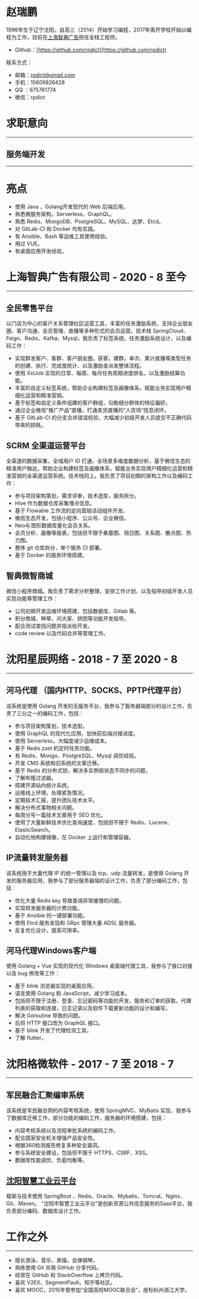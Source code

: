 # 赵瑞鹏

1996年生于辽宁沈阳，自高三（2014）开始学习编程，2017年离开学校开始以编程为工作，目前在[上海智典广告](http://www.win-code.com/)担任全栈工程师。

* Github：[https://github.com/rpdict](https://github.com/rpdict)

联系方式：

* 邮箱：[rpdict@gmail.com](mailto:rpdict@gmail.com)
* 手机：15609826428
* QQ ：675761774
* 微信：rpdict

# 求职意向

* * *

## 服务端开发

* * *

# 亮点

* 使用 Java ，Golang开发现代的 Web 后端应用。
* 熟悉微服务架构，Serverless，GraphQL。
* 熟悉 Redis、MongoDB、PostgreSQL、MySQL、达梦、Etcd。
* 对 GitLab-CI 和 Docker 均有实践。
* 有 Ansible、Bash 等运维工具使用经验。
* 用过 VUE。
* 有桌面应用开发经验。

# 上海智典广告有限公司 - 2020 - 8 至今

* * *

## 全民零售平台

以门店为中心的客户关系管理社区运营工具，丰富的任务激励系统，支持企业朋友圈、客户沟通、会员管理、直播等多种形式的会员运营。技术栈 SpringCloud、Feign、Redis、Kafka、Mysql，我负责了标签系统、任务激励系统设计，以及编码工作：

* 实现群发客户、客群、客户朋友圈，获客，建群，单次、累计直播等类型任务的创建、执行、完成度统计、以及激励金派发整体流程。
* 使用 XxlJob 实现的日常、每周、每月任务周期进度排名，以及激励结算功能。
* 丰富的自定义标签系统，帮助企业构建标签及画像体系，赋能业务实现用户精细化运营和精准营销。
* 基于标签和自定义条件组建的客户群组，勾勒细分群体的特征偏好。
* 通过企业微信“推广产品”直播，打通卖货直播的“人货场”信息闭环。
* 基于 GitLab-CI 的分支合并错误校验，大幅减少初级开发人员提交不正确代码带来的损耗。

## SCRM 全渠道运营平台

全渠道的数据采集，全域用户 ID 打通，全场景多维度数据分析，基于微信生态的精准用户触达，帮助企业构建标签及画像体系，赋能业务实现用户精细化运营和精准营销的全渠道运营系统。技术栈同上。我负责了项目初期的架构工作以及编码工作：

* 参与项目架构策划，需求评审，技术选型，服务拆分。
* Hive 作为数据仓库采集埋点信息。
* 基于 Flowable 工作流的定向营销活动组件开发。
* 微信生态开发，包括小程序、公众号、企业微信。
* Neo4j 图形数据库量化会员关系。
* 会员分析、画像等报表，包括但不限于桑基图、旭日图、关系图、散点图、热力图。
* 整体 git 仓库拆分，单个服务 CI 部署。
* 基于 Docker 的服务环境搭建。

## 智典微智商城

微信小程序商城。我负责了需求分析整理，安排工作计划，以及指导初级开发人员实现功能等管理工作：

* 公司初期开发运维环境搭建，包括数据库、Gitlab 等。
* 积分商城、种草、问大家、拼团等功能开发指导。
* 配合测试查找问题并指派给开发。
* code review 以及代码合并等管理工作。

# 沈阳星辰网络 - 2018 - 7 至 2020 - 8

* * *

## 河马代理 （国内HTTP、SOCKS、PPTP代理平台）

该系统是使用 Golang 开发的无服务平台，我参与了服务器端部分的设计工作，负责了三分之一的编码工作，包括：

* 参与项目架构策划，技术选型。
* 使用 GraphQL 的现代化应用，加快前后端对接进度。
* 使用 Serverless，大幅度减少运维成本。
* 基于 Redis zset 的定时任务功能。
* 有 Redis、Mongo、PostgreSQL、Mysql 调优经验。
* 开发 CMS 系统和旧系统的文章迁移。
* 基于 Redis 的分布式锁，解决多实例锁状态不同步的问题。
* 了解布隆过滤器。
* 搭建开源站内统计系统。
* 运维线上环境，处理紧急情况。
* 定期技术汇报，提升团队技术水平。
* 解决分布式事物相关问题。
* 每周分写一篇技术文章用于 SEO 优化。
* 使用了大量新鲜技术优化查询速度，包括但不限于 Redis、Lucene、ElasticSearch。
* 自动化地构建镜像，在 Docker 上运行和管理容器。

## IP流量转发服务器

该系统用于大量代理 IP 的统一管理以及 tcp、udp 流量转发，是使用 Golang 开发的服务器应用，我参与了部分服务器端的设计工作，负责了部分编码工作，包括：

* 优化大量 Redis key 导致查询异常缓慢的问题。
* 实现转发服务器的计费功能。
* 基于 Ansible 的一键部署功能。
* 使用 Etcd 服务发现和 GRpc 管理大量 ADSL 服务器。
* 反复优化设计，提高可用率。

## 河马代理Windows客户端

使用 Golang + Vue 实现的现代化 Windows 桌面端代理工具，我参与了接口对接以及 bug 修改等工作：

* 基于 blink 浏览器实现的桌面应用。
* 语言使用 Golang 和 JavaScript，减少学习成本。
* 包括但不限于注册、登录、忘记密码等功能的开发，服务和订单的获取，代理列表的获取和连接，日志记录以及软件下载更新功能的设计和编写。
* 解决 Goroutine 导致的问题。
* 后将 HTTP 接口改为 GraphQL 接口。
* 基于 blink 开发了代理检测工具。
* 了解 flutter。

# 沈阳格微软件 - 2017 - 7 至 2018 - 7

* * *

## 军民融合汇聚编审系统

该系统是军民融合网的内容考核系统，使用 SpringMVC、MyBatis 实现，我参与了数据库迁移工作，部分功能的编码工作，服务器的环境搭建，包括：

* 内容考核系统以及流程审批系统的编码工作。
* 配合国家安全机关增强产品安全性。
* 根据360检测报告修复多种安全漏洞。
* 参与系统安全建设，包括但不限于 HTTPS、CSRF、XSS。
* 数据库性能调优、负载均衡等。

## [沈阳智慧工业云平台](http://www.gytaobao.cn:9292/)

框架与技术使用 SpringBoot 、Redis、Oracle、Mybatis、Tomcat、Nginx、Git、Maven。
“沈阳市智慧工业云平台”是创新资源公共信息服务的Saas平台，我负责部分编码、数据库设计工作。

# 工作之外

* * *

* 擅长游泳、音乐、素描，会弹钢琴。
* 熟练使用 Git 并用 GitHub 分享代码。
* 经常在 GitHub 和 StackOverflow 上拷贝代码。
* 喜欢 V2EX、SegmentFault、知乎等社区。
* 喜欢 MOOC，2015年曾参加“全国高校MOOC联合会”，座标杭州浙江大学。 
